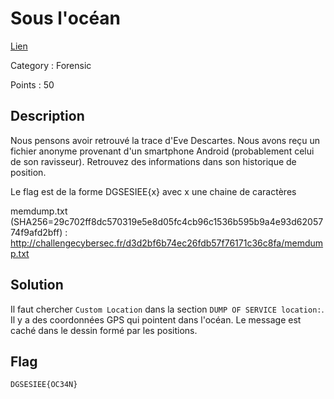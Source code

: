 # Sous l'océan

[Lien](https://ctf.challengecybersec.fr/7a144cdc500b28e80cf760d60aca2ed3/challenge-detail.php?chall=34)

Category : Forensic

Points : 50

## Description

Nous pensons avoir retrouvé la trace d'Eve Descartes. Nous avons reçu un fichier anonyme provenant d'un smartphone Android (probablement celui de son ravisseur). Retrouvez des informations dans son historique de position.

Le flag est de la forme DGSESIEE{x} avec x une chaine de caractères

memdump.txt (SHA256=29c702ff8dc570319e5e8d05fc4cb96c1536b595b9a4e93d6205774f9afd2bff) : http://challengecybersec.fr/d3d2bf6b74ec26fdb57f76171c36c8fa/memdump.txt


## Solution

Il faut chercher `Custom Location` dans la section `DUMP OF SERVICE location:`. Il y a des coordonnées GPS qui pointent dans l'océan. Le message est caché dans le dessin formé par les positions.


## Flag

`DGSESIEE{OC34N}`

